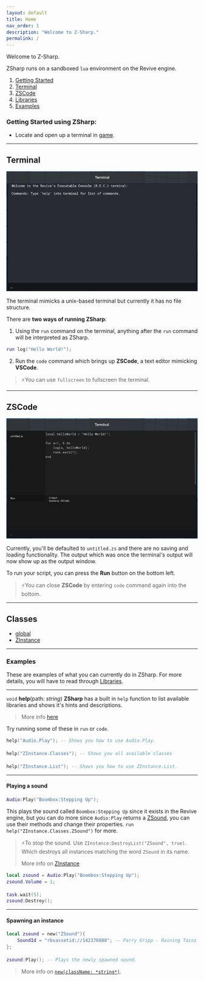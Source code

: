 ```yaml
---
layout: default
title: Home
nav_order: 1
description: "Welcome to Z-Sharp."
permalink: /
---
```


Welcome to Z-Sharp.

ZSharp runs on a sandboxed `lua` environment on the Revive engine.

1. [Getting Started](#getting-started-using-zsharp)
2. [Terminal](#terminal)
3. [ZSCode](#zscode)
4. [Libraries](#libraries)
5. [Examples](#examples)

### Getting Started using ZSharp:
- Locate and open up a terminal in [game](https://www.roblox.com/games/141084271/Rise-of-the-Dead).

---
## Terminal

![Terminal](resources/images/terminal.png)

The terminal mimicks a unix-based terminal but currently it has no file structure.

There are **two ways of running ZSharp**:
1) Using the `run` command on the terminal, anything after the `run` command will be interpreted as ZSharp.

```lua
run log("Hello World!");
```

2) Run the `code` command which brings up **ZSCode**, a text editor mimicking **VSCode**.

>⚡You can use `fullscreen` to fullscreen the terminal.

---
## ZSCode

![ZSCode](resources/images/zscode.png)

Currently, you'll be defaulted to `untitled.zs` and there are no saving and loading functionality. The output which was once the terminal's output will now show up as the output window.

To run your script, you can press the **Run** button on the bottom left.

>⚡You can close **ZSCode** by entering `code` command again into the bottom.

---

## Classes

- [global](docs/global)
- [ZInstance](docs/ZInstance)

---
### Examples
These are examples of what you can currently do in ZSharp. For more details, you will have to read through [Libraries](#libraries).

---

`void` **help**(path: *string*)
**ZSharp** has a built in `help` function to list available libraries and shows it's hints and descriptions.

> More info [here](docs/global#help)

Try running some of these in `run` or `code`.
```lua
help("Audio.Play"); -- Shows you how to use Audio.Play.

help("ZInstance.Classes"); -- Shows you all available classes

help("ZInstance.List"); -- Shows you how to use ZInstance.List.
```

---

#### Playing a sound
```lua
Audio:Play("Boombox:Stepping Up");
```

This plays the sound called `Boombox:Stepping Up` since it exists in the Revive engine, but you can do more since `Audio:Play` returns a [ZSound](docs/ZSound), you can use their methods and change their properties. `run help("ZInstance.Classes.ZSound")` for more.

>⚡To stop the sound. Use `ZInstance:DestroyList("ZSound", true)`. Which destroys all instances matching the word `ZSound` in its name.
>
>More info on [ZInstance](docs/ZInstance)

```lua
local zsound = Audio:Play("Boombox:Stepping Up");
zsound.Volume = 1;

task.wait(5);
zsound:Destroy();
```
---

#### Spawning an instance

```lua
local zsound = new("ZSound"){
    SoundId = "rbxassetid://142376088"; -- Parry Gripp - Raining Tacos
};

zsound:Play(); -- Plays the newly spawned sound.
```

> More info on [`new(className: *string*)`](docs/global#new).

